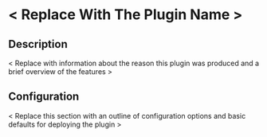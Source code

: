 # < Replace With The Plugin Name >

## Description

< Replace with information about the reason this plugin was produced and a brief overview of the features >

## Configuration

< Replace this section with an outline of configuration options and basic defaults for deploying the plugin >

